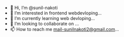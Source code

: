 - 👋 Hi, I’m @sunil-nakoti
- 👀 I’m interested in frontend webdevloping...
- 🌱 I’m currently learning web devloping...
- 💞️ I’m looking to collaborate on ...
- 📫 How to reach me mail-sunilnakoti2@gmail.com...

<!---
sunil-nakoti/sunil-nakoti is a ✨ special ✨ repository because its `README.md` (this file) appears on your GitHub profile.
You can click the Preview link to take a look at your changes.
--->
